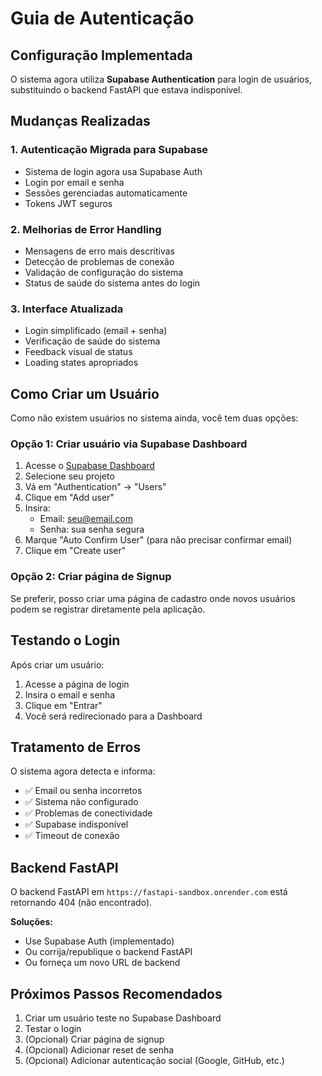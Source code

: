 # Guia de Autenticação

## Configuração Implementada

O sistema agora utiliza **Supabase Authentication** para login de usuários, substituindo o backend FastAPI que estava indisponível.

## Mudanças Realizadas

### 1. Autenticação Migrada para Supabase
- Sistema de login agora usa Supabase Auth
- Login por email e senha
- Sessões gerenciadas automaticamente
- Tokens JWT seguros

### 2. Melhorias de Error Handling
- Mensagens de erro mais descritivas
- Detecção de problemas de conexão
- Validação de configuração do sistema
- Status de saúde do sistema antes do login

### 3. Interface Atualizada
- Login simplificado (email + senha)
- Verificação de saúde do sistema
- Feedback visual de status
- Loading states apropriados

## Como Criar um Usuário

Como não existem usuários no sistema ainda, você tem duas opções:

### Opção 1: Criar usuário via Supabase Dashboard

1. Acesse o [Supabase Dashboard](https://supabase.com/dashboard)
2. Selecione seu projeto
3. Vá em "Authentication" → "Users"
4. Clique em "Add user"
5. Insira:
   - Email: seu@email.com
   - Senha: sua senha segura
6. Marque "Auto Confirm User" (para não precisar confirmar email)
7. Clique em "Create user"

### Opção 2: Criar página de Signup

Se preferir, posso criar uma página de cadastro onde novos usuários podem se registrar diretamente pela aplicação.

## Testando o Login

Após criar um usuário:

1. Acesse a página de login
2. Insira o email e senha
3. Clique em "Entrar"
4. Você será redirecionado para a Dashboard

## Tratamento de Erros

O sistema agora detecta e informa:

- ✅ Email ou senha incorretos
- ✅ Sistema não configurado
- ✅ Problemas de conectividade
- ✅ Supabase indisponível
- ✅ Timeout de conexão

## Backend FastAPI

O backend FastAPI em `https://fastapi-sandbox.onrender.com` está retornando 404 (não encontrado).

**Soluções:**
- Use Supabase Auth (implementado)
- Ou corrija/republique o backend FastAPI
- Ou forneça um novo URL de backend

## Próximos Passos Recomendados

1. Criar um usuário teste no Supabase Dashboard
2. Testar o login
3. (Opcional) Criar página de signup
4. (Opcional) Adicionar reset de senha
5. (Opcional) Adicionar autenticação social (Google, GitHub, etc.)
